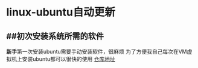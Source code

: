 # linux-ubuntu自动更新
##初次安装系统所需的软件
---
**新手**第一次安装ubuntu需要手动安装软件，很麻烦
为了方便我自己每次在VM虚拟机上安装ubuntu都可以很快的使用
[仓库地址](https://github.com/myf678444/linux.git)